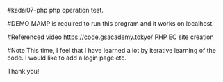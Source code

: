 #kadai07-php
php operation test.

#DEMO
MAMP is required to run this program and it works on localhost.

#Referenced video
https://code.gsacademy.tokyo/
PHP EC site creation

#Note
This time, I feel that I have learned a lot by iterative learning of the code. I would like to add a login page etc.

Thank you!
